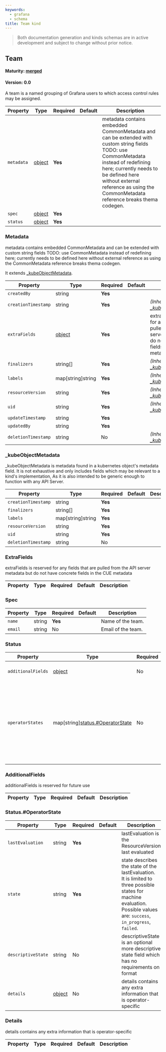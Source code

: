 ```yaml
---
keywords:
  - grafana
  - schema
title: Team kind
---
```

> Both documentation generation and kinds schemas are in active development and subject to change without prior notice.

## Team

#### Maturity: [merged](../../../maturity/#merged)
#### Version: 0.0

A team is a named grouping of Grafana users to which access control rules may be assigned.

| Property   | Type                | Required | Default | Description                                                                                                                                                                                                                                                                    |
|------------|---------------------|----------|---------|--------------------------------------------------------------------------------------------------------------------------------------------------------------------------------------------------------------------------------------------------------------------------------|
| `metadata` | [object](#metadata) | **Yes**  |         | metadata contains embedded CommonMetadata and can be extended with custom string fields<br/>TODO: use CommonMetadata instead of redefining here; currently needs to be defined here<br/>without external reference as using the CommonMetadata reference breaks thema codegen. |
| `spec`     | [object](#spec)     | **Yes**  |         |                                                                                                                                                                                                                                                                                |
| `status`   | [object](#status)   | **Yes**  |         |                                                                                                                                                                                                                                                                                |

### Metadata

metadata contains embedded CommonMetadata and can be extended with custom string fields
TODO: use CommonMetadata instead of redefining here; currently needs to be defined here
without external reference as using the CommonMetadata reference breaks thema codegen.

It extends [_kubeObjectMetadata](#_kubeobjectmetadata).

| Property            | Type                   | Required | Default | Description                                                                                                                             |
|---------------------|------------------------|----------|---------|-----------------------------------------------------------------------------------------------------------------------------------------|
| `createdBy`         | string                 | **Yes**  |         |                                                                                                                                         |
| `creationTimestamp` | string                 | **Yes**  |         | *(Inherited from [_kubeObjectMetadata](#_kubeobjectmetadata))*                                                                          |
| `extraFields`       | [object](#extrafields) | **Yes**  |         | extraFields is reserved for any fields that are pulled from the API server metadata but do not have concrete fields in the CUE metadata |
| `finalizers`        | string[]               | **Yes**  |         | *(Inherited from [_kubeObjectMetadata](#_kubeobjectmetadata))*                                                                          |
| `labels`            | map[string]string      | **Yes**  |         | *(Inherited from [_kubeObjectMetadata](#_kubeobjectmetadata))*                                                                          |
| `resourceVersion`   | string                 | **Yes**  |         | *(Inherited from [_kubeObjectMetadata](#_kubeobjectmetadata))*                                                                          |
| `uid`               | string                 | **Yes**  |         | *(Inherited from [_kubeObjectMetadata](#_kubeobjectmetadata))*                                                                          |
| `updateTimestamp`   | string                 | **Yes**  |         |                                                                                                                                         |
| `updatedBy`         | string                 | **Yes**  |         |                                                                                                                                         |
| `deletionTimestamp` | string                 | No       |         | *(Inherited from [_kubeObjectMetadata](#_kubeobjectmetadata))*                                                                          |

### _kubeObjectMetadata

_kubeObjectMetadata is metadata found in a kubernetes object's metadata field.
It is not exhaustive and only includes fields which may be relevant to a kind's implementation,
As it is also intended to be generic enough to function with any API Server.

| Property            | Type              | Required | Default | Description |
|---------------------|-------------------|----------|---------|-------------|
| `creationTimestamp` | string            | **Yes**  |         |             |
| `finalizers`        | string[]          | **Yes**  |         |             |
| `labels`            | map[string]string | **Yes**  |         |             |
| `resourceVersion`   | string            | **Yes**  |         |             |
| `uid`               | string            | **Yes**  |         |             |
| `deletionTimestamp` | string            | No       |         |             |

### ExtraFields

extraFields is reserved for any fields that are pulled from the API server metadata but do not have concrete fields in the CUE metadata

| Property | Type | Required | Default | Description |
|----------|------|----------|---------|-------------|

### Spec

| Property | Type   | Required | Default | Description        |
|----------|--------|----------|---------|--------------------|
| `name`   | string | **Yes**  |         | Name of the team.  |
| `email`  | string | No       |         | Email of the team. |

### Status

| Property           | Type                                                       | Required | Default | Description                                                                                                                                                                |
|--------------------|------------------------------------------------------------|----------|---------|----------------------------------------------------------------------------------------------------------------------------------------------------------------------------|
| `additionalFields` | [object](#additionalfields)                                | No       |         | additionalFields is reserved for future use                                                                                                                                |
| `operatorStates`   | map[string][status.#OperatorState](#status.#operatorstate) | No       |         | operatorStates is a map of operator ID to operator state evaluations.<br/>Any operator which consumes this kind SHOULD add its state evaluation information to this field. |

### AdditionalFields

additionalFields is reserved for future use

| Property | Type | Required | Default | Description |
|----------|------|----------|---------|-------------|

### Status.#OperatorState

| Property           | Type               | Required | Default | Description                                                                                                                                                                      |
|--------------------|--------------------|----------|---------|----------------------------------------------------------------------------------------------------------------------------------------------------------------------------------|
| `lastEvaluation`   | string             | **Yes**  |         | lastEvaluation is the ResourceVersion last evaluated                                                                                                                             |
| `state`            | string             | **Yes**  |         | state describes the state of the lastEvaluation.<br/>It is limited to three possible states for machine evaluation.<br/>Possible values are: `success`, `in_progress`, `failed`. |
| `descriptiveState` | string             | No       |         | descriptiveState is an optional more descriptive state field which has no requirements on format                                                                                 |
| `details`          | [object](#details) | No       |         | details contains any extra information that is operator-specific                                                                                                                 |

### Details

details contains any extra information that is operator-specific

| Property | Type | Required | Default | Description |
|----------|------|----------|---------|-------------|


